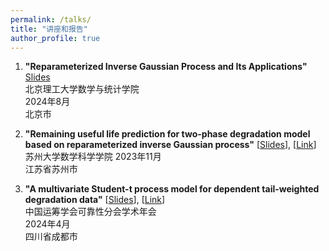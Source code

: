 ```yaml
---
permalink: /talks/
title: "讲座和报告"
author_profile: true
---
```


1. **"Reparameterized Inverse Gaussian Process and Its Applications"**  [Slides]( /files/slides/rIG_applications.pdf)  
   北京理工大学数学与统计学院  
   2024年8月  
   北京市

2. **"Remaining useful life prediction for two-phase degradation model based on reparameterized inverse Gaussian process"**  [<a href="/files/slides/tp-rIG.pdf">Slides</a>], [<a href="https://mp.weixin.qq.com/s/G_Lx4emMu30AYfBftOFTXw">Link</a>]  
   苏州大学数学科学学院 
   2023年11月  
   江苏省苏州市

3. **"A multivariate Student-t process model for dependent tail-weighted degradation data"** [<a href="/files/slides/student-t.pdf">Slides</a>], [<a href="https://math.suda.edu.cn/6d/9f/c10710a552351/page.htm">Link</a>]  
   中国运筹学会可靠性分会学术年会  
   2024年4月  
   四川省成都市
   
 


